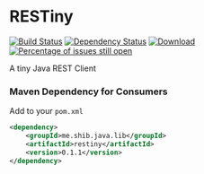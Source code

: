 # RESTiny
[![Build Status](https://travis-ci.org/shibme/restiny.svg)](https://travis-ci.org/shibme/restiny)
[![Dependency Status](https://www.versioneye.com/user/projects/57231512ba37ce004309ecca/badge.svg?style=flat)](https://www.versioneye.com/user/projects/57231512ba37ce004309ecca)
[![Download](https://api.bintray.com/packages/shibme/maven/restiny/images/download.svg)](https://bintray.com/shibme/maven/restiny/_latestVersion)
[![Percentage of issues still open](http://isitmaintained.com/badge/open/shibme/restiny.svg)](http://isitmaintained.com/project/shibme/restiny "Percentage of issues still open")

A tiny Java REST Client

### Maven Dependency for Consumers
Add to your `pom.xml`
```xml
<dependency>
	<groupId>me.shib.java.lib</groupId>
	<artifactId>restiny</artifactId>
	<version>0.1.1</version>
</dependency>
```

